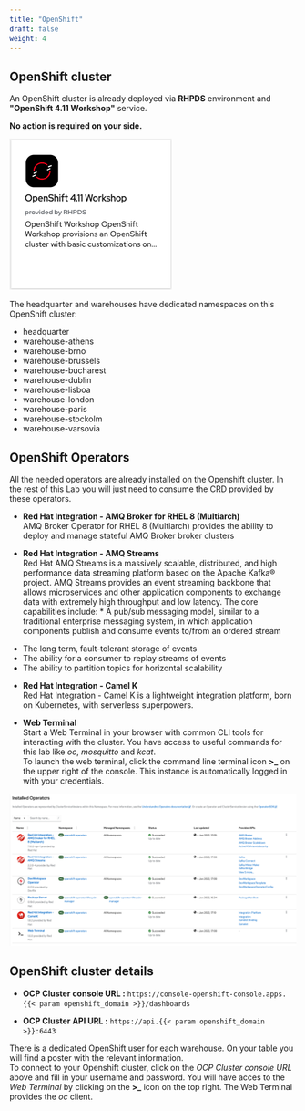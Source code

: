 ```yaml
---
title: "OpenShift"
draft: false
weight: 4
---
```


## OpenShift cluster

An OpenShift cluster is already deployed via **RHPDS** environment and **"OpenShift 4.11 Workshop"** service.

**No action is required on your side.**

![RHPDS Service](/images/rhpds_service.png)

 The headquarter and warehouses have dedicated namespaces on this OpenShift cluster:

* headquarter
* warehouse-athens
* warehouse-brno
* warehouse-brussels
* warehouse-bucharest
* warehouse-dublin
* warehouse-lisboa
* warehouse-london
* warehouse-paris
* warehouse-stockolm
* warehouse-varsovia

## OpenShift Operators

All the needed operators are already installed on the Openshift cluster.
In the rest of this Lab you will just need to consume the CRD provided by these operators.

* **Red Hat Integration - AMQ Broker for RHEL 8 (Multiarch)**  
AMQ Broker Operator for RHEL 8 (Multiarch) provides the ability to deploy and manage stateful AMQ Broker broker clusters

* **Red Hat Integration - AMQ Streams**  
Red Hat AMQ Streams is a massively scalable, distributed, and high performance data streaming platform based on the Apache Kafka® project. AMQ Streams provides an event streaming backbone that allows microservices and other application components to exchange data with extremely high throughput and low latency. The core capabilities include: * A pub/sub messaging model, similar to a traditional enterprise messaging system, in which application components publish and consume events to/from an ordered stream

- The long term, fault-tolerant storage of events
- The ability for a consumer to replay streams of events
- The ability to partition topics for horizontal scalability

* **Red Hat Integration - Camel K**  
Red Hat Integration - Camel K is a lightweight integration platform, born on Kubernetes, with serverless superpowers.

* **Web Terminal**  
Start a Web Terminal in your browser with common CLI tools for interacting with the cluster. You have access to useful commands for this lab like *oc*, *mosquitto* and *kcat*.  
To launch the web terminal, click the command line terminal icon **>_** on the upper right of the console. This instance is automatically logged in with your credentials.

![Openshift Operators](/images/operatos.png)

## OpenShift cluster details

* **OCP Cluster console URL :** `https://console-openshift-console.apps.{{< param openshift_domain >}}/dashboards`

* **OCP Cluster API URL :** `https://api.{{< param openshift_domain >}}:6443`

There is a dedicated OpenShift user for each warehouse.
On your table you will find a poster with the relevant information.  
To connect to your Openshift cluster, click on the *OCP Cluster console URL* above and fill in your username and password. You will have acces to the *Web Terminal* by clicking on the **>_** icon on the top right. The Web Terminal provides the *oc* client.
